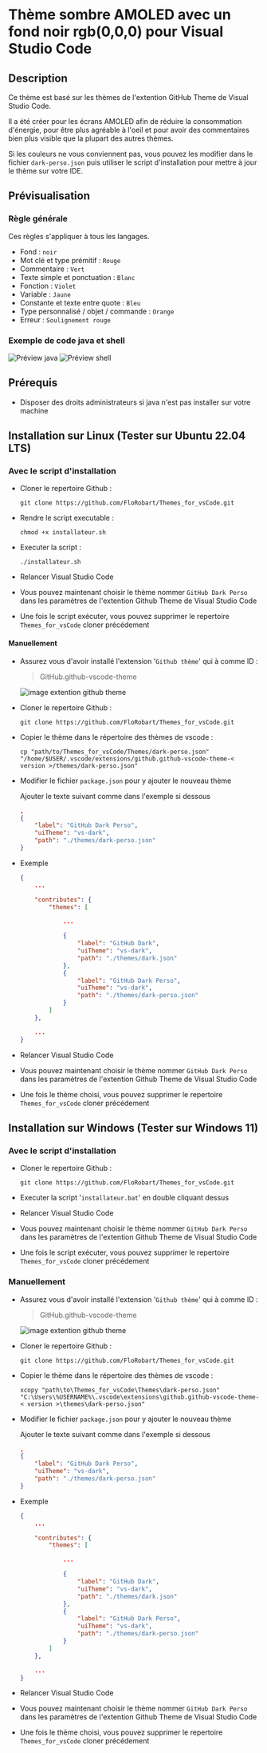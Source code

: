 # Thème sombre AMOLED avec un fond noir rgb(0,0,0) pour Visual Studio Code

## Description

Ce thème est basé sur les thèmes de l'extention GitHub Theme de Visual Studio Code.

Il a été créer pour les écrans AMOLED afin de réduire la consommation d'énergie, pour être plus agréable à l'oeil et pour avoir des commentaires bien plus visible que la plupart des autres thèmes.

Si les couleurs ne vous conviennent pas, vous pouvez les modifier dans le fichier `dark-perso.json` puis utiliser le script d'installation pour mettre à jour le thème sur votre IDE.

## Prévisualisation

### Règle générale

Ces règles s'appliquer à tous les langages.

- Fond : `noir`
- Mot clé et type prémitif : `Rouge`
- Commentaire : `Vert`
- Texte simple et ponctuation : `Blanc`
- Fonction : `Violet`
- Variable : `Jaune`
- Constante et texte entre quote : `Bleu`
- Type personnalisé / objet / commande : `Orange`
- Erreur : `Soulignement rouge`

### Exemple de code java et shell

![Préview java](./Images_readme/exemple_code_java.png)
![Préview shell](./Images_readme/exemple_code_shell.png)

## Prérequis

- Disposer des droits administrateurs si java n'est pas installer sur votre machine

## Installation sur Linux (Tester sur Ubuntu 22.04 LTS)

### Avec le script d'installation

- Cloner le repertoire Github :

  ```shell
  git clone https://github.com/FloRobart/Themes_for_vsCode.git
  ```

- Rendre le script executable :

  ```shell
  chmod +x installateur.sh
  ```

- Executer la script :

  ```shell
  ./installateur.sh
  ```

- Relancer Visual Studio Code
- Vous pouvez maintenant choisir le thème nommer `GitHub Dark Perso` dans les paramètres de l'extention Github Theme de Visual Studio Code
- Une fois le script exécuter, vous pouvez supprimer le repertoire `Themes_for_vsCode` cloner précédement


#### Manuellement

- Assurez vous d'avoir installé l'extension '`Github thème`' qui à comme ID :

  > GitHub.github-vscode-theme

  ![image extention github theme](./Images_readme/extention_github_theme.png)

- Cloner le repertoire Github :

  ```shell
  git clone https://github.com/FloRobart/Themes_for_vsCode.git
  ```

- Copier le thème dans le répertoire des thèmes de vscode :

  ```shell
  cp "path/to/Themes_for_vsCode/Themes/dark-perso.json" "/home/$USER/.vscode/extensions/github.github-vscode-theme-< version >/themes/dark-perso.json"
  ```

- Modifier le fichier `package.json` pour y ajouter le nouveau thème

    Ajouter le texte suivant comme dans l'exemple si dessous

  ```json
  ,
  {
      "label": "GitHub Dark Perso",
      "uiTheme": "vs-dark",
      "path": "./themes/dark-perso.json"
  }
  ```

- Exemple

  ```json
  {
      ...
  
      "contributes": {
          "themes": [
  
              ...
  
              {
                  "label": "GitHub Dark",
                  "uiTheme": "vs-dark",
                  "path": "./themes/dark.json"
              },
              {
                  "label": "GitHub Dark Perso",
                  "uiTheme": "vs-dark",
                  "path": "./themes/dark-perso.json"
              }
          ]
      },
  
      ...
  }
  ```

- Relancer Visual Studio Code
- Vous pouvez maintenant choisir le thème nommer `GitHub Dark Perso` dans les paramètres de l'extention Github Theme de Visual Studio Code
- Une fois le thème choisi, vous pouvez supprimer le repertoire `Themes_for_vsCode` cloner précédement

## Installation sur Windows (Tester sur Windows 11)

### Avec le script d'installation

- Cloner le repertoire Github :

  ```batch
  git clone https://github.com/FloRobart/Themes_for_vsCode.git
  ```

- Executer la script '`installateur.bat`' en double cliquant dessus
- Relancer Visual Studio Code
- Vous pouvez maintenant choisir le thème nommer `GitHub Dark Perso` dans les paramètres de l'extention Github Theme de Visual Studio Code
- Une fois le script exécuter, vous pouvez supprimer le repertoire `Themes_for_vsCode` cloner précédement

### Manuellement

- Assurez vous d'avoir installé l'extension '`Github thème`' qui à comme ID :

  > GitHub.github-vscode-theme

  ![image extention github theme](./Images_readme/extention_github_theme.png)

- Cloner le repertoire Github :

  ```shell
  git clone https://github.com/FloRobart/Themes_for_vsCode.git
  ```

- Copier le thème dans le répertoire des thèmes de vscode :

  ```batch
  xcopy "path\to\Themes_for_vsCode\Themes\dark-perso.json" "C:\Users\%USERNAME%\.vscode\extensions\github.github-vscode-theme-< version >\themes\dark-perso.json"
  ```

- Modifier le fichier `package.json` pour y ajouter le nouveau thème

    Ajouter le texte suivant comme dans l'exemple si dessous

  ```json
  ,
  {
      "label": "GitHub Dark Perso",
      "uiTheme": "vs-dark",
      "path": "./themes/dark-perso.json"
  }
  ```

- Exemple

  ```json
  {
      ...
  
      "contributes": {
          "themes": [
  
              ...
  
              {
                  "label": "GitHub Dark",
                  "uiTheme": "vs-dark",
                  "path": "./themes/dark.json"
              },
              {
                  "label": "GitHub Dark Perso",
                  "uiTheme": "vs-dark",
                  "path": "./themes/dark-perso.json"
              }
          ]
      },
  
      ...
  }
  ```

- Relancer Visual Studio Code
- Vous pouvez maintenant choisir le thème nommer `GitHub Dark Perso` dans les paramètres de l'extention Github Theme de Visual Studio Code
- Une fois le thème choisi, vous pouvez supprimer le repertoire `Themes_for_vsCode` cloner précédement
